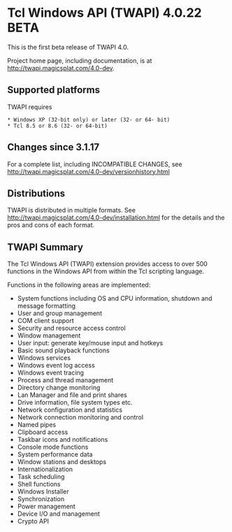 # Tcl Windows API (TWAPI) 4.0.22 BETA

This is the first beta release of TWAPI 4.0.

Project home page, including documentation,
is at http://twapi.magicsplat.com/4.0-dev.

## Supported platforms

TWAPI requires

    * Windows XP (32-bit only) or later (32- or 64- bit)
    * Tcl 8.5 or 8.6 (32- or 64-bit)

## Changes since 3.1.17

For a complete list, including INCOMPATIBLE CHANGES, see 
http://twapi.magicsplat.com/4.0-dev/versionhistory.html

## Distributions

TWAPI is distributed in multiple formats.
See http://twapi.magicsplat.com/4.0-dev/installation.html for the details
and the pros and cons of each format.

## TWAPI Summary

The Tcl Windows API (TWAPI) extension provides
access to over 500 functions in the Windows API
from within the Tcl scripting language.

Functions in the following areas are implemented:

  * System functions including OS and CPU information,
    shutdown and message formatting
  * User and group management
  * COM client support
  * Security and resource access control
  * Window management
  * User input: generate key/mouse input and hotkeys
  * Basic sound playback functions
  * Windows services
  * Windows event log access
  * Windows event tracing
  * Process and thread management
  * Directory change monitoring
  * Lan Manager and file and print shares
  * Drive information, file system types etc.
  * Network configuration and statistics
  * Network connection monitoring and control
  * Named pipes
  * Clipboard access
  * Taskbar icons and notifications
  * Console mode functions
  * System performance data
  * Window stations and desktops
  * Internationalization
  * Task scheduling
  * Shell functions 
  * Windows Installer
  * Synchronization
  * Power management
  * Device I/O and management
  * Crypto API
